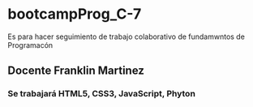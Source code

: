 # bootcampProg_C-7
Es para hacer seguimiento de trabajo colaborativo de fundamwntos de Programacón
## Docente Franklin Martinez
### Se trabajará HTML5, CSS3, JavaScript, Phyton
